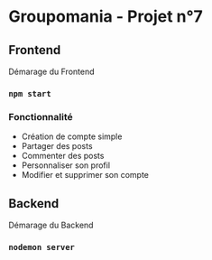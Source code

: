 # Groupomania - Projet n°7

## Frontend

Démarage du Frontend

### `npm start`

### **Fonctionnalité**

- Création de compte simple
- Partager des posts
- Commenter des posts
- Personnaliser son profil
- Modifier et supprimer son compte

## Backend

Démarage du Backend

### `nodemon server`
